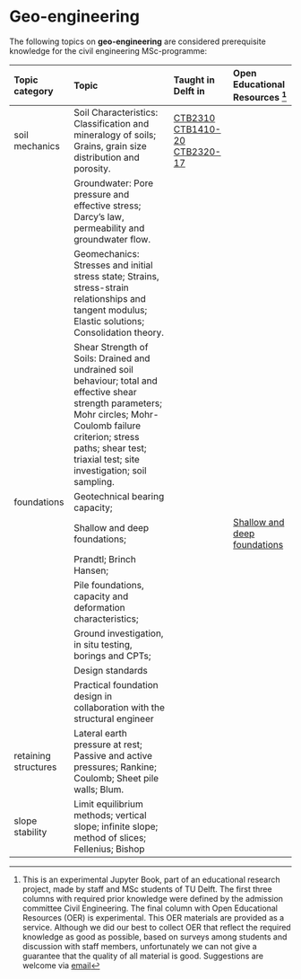 # Geo-engineering

The following topics on **geo-engineering** are considered prerequisite knowledge for the civil engineering MSc-programme:

|Topic category|Topic   |Taught in Delft in  | Open Educational Resources [^1] |
|:------|:--------|:------------------|:---------------------------|
| soil mechanics       | Soil Characteristics: Classification and mineralogy of soils; Grains, grain size distribution and porosity.                                                                                                                             | [CTB2310](https://studiegids.tudelft.nl/a101_displayCourse.do?course_id=58427)  [CTB1410-20](https://studiegids.tudelft.nl/a101_displayCourse.do?course_id=58366)  [CTB2320-17](https://studiegids.tudelft.nl/a101_displayCourse.do?course_id=58428) |
|                      | Groundwater: Pore pressure and effective stress; Darcy’s law, permeability and groundwater flow.                                                                                                                                        |                                 |
|                      | Geomechanics: Stresses and initial stress state; Strains, stress-strain relationships and tangent modulus; Elastic solutions; Consolidation theory.                                                                                     |                                 |
|                      | Shear Strength of Soils: Drained and undrained soil behaviour; total and effective shear strength parameters; Mohr circles; Mohr-Coulomb failure criterion; stress paths; shear test; triaxial test; site investigation; soil sampling. |                                 |
| foundations          | Geotechnical bearing capacity;                                                                                                                                                                                                          |                                 |
|                      | Shallow and deep foundations;                                                                                                                                                                                                         |                                 |[Shallow and deep foundations](https://www.oercommons.org/courses/shallow-deep-foundations-2/view)
|                        | Prandtl; Brinch Hansen;                                                                                                                                                                                                                 |                                 |
|                      | Pile foundations, capacity and deformation characteristics;                                                                                                                                                                             |                                 |
|                      | Ground investigation, in situ testing, borings and CPTs;                                                                                                                                                                                |                                 |
|                      | Design standards                                                                                                                                                                                                                        |                                 |
|                      | Practical foundation design in collaboration with the structural engineer                                                                                                                                                               |                                 |
| retaining structures | Lateral earth pressure at rest; Passive and active pressures; Rankine; Coulomb; Sheet pile walls; Blum.                                                                                                                                 |                                 |
| slope stability      | Limit equilibrium methods; vertical slope; infinite slope; method of slices; Fellenius; Bishop                                                                                                                                          |                                 |


[^1]: This is an experimental Jupyter Book, part of an educational research project, made by staff and MSc students of TU Delft. The first three columns with required prior knowledge were defined by the admission committee Civil Engineering. The final column with Open Educational Resources (OER) is experimental. This OER materials are provided as a service. Although we did our best to collect OER that reflect the required knowledge as good as possible, based on surveys among students and discussion with staff members, unfortunately we can not give a guarantee that the quality of all material is good. Suggestions are welcome via [email](mailto:h.r.schipper@tudelft.nl?subject=pre-for-cem-suggestions)
